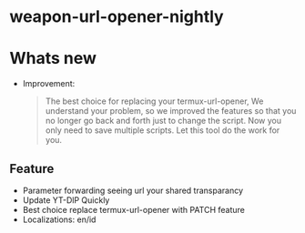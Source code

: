 # weapon-url-opener-nightly

# Whats new
* Improvement:
  > The best choice for replacing your termux-url-opener, We understand your problem, so we improved the features so that you no longer go back and forth just to change the script. Now you only need to save multiple scripts. Let this tool do the work for you.

## Feature
* Parameter forwarding seeing url your shared transparancy
* Update YT-DlP Quickly
* Best choice replace termux-url-opener with PATCH feature
* Localizations: en/id

  
